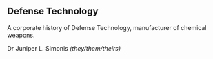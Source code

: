 ## Defense Technology

A corporate history of Defense Technology, manufacturer of chemical weapons.

Dr Juniper L. Simonis _(they/them/theirs)_

